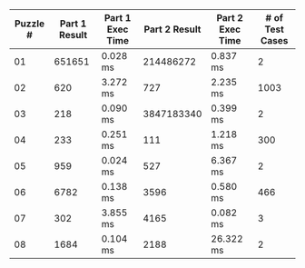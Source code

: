 <table>
<thead>
<tr><th>Puzzle #  </th><th>Part 1 Result  </th><th>Part 1 Exec Time  </th><th>Part 2 Result  </th><th>Part 2 Exec Time  </th><th># of Test Cases  </th></tr>
</thead>
<tbody>
<tr><td>01        </td><td>651651         </td><td>0.028 ms          </td><td>214486272      </td><td>0.837 ms          </td><td>2                </td></tr>
<tr><td>02        </td><td>620            </td><td>3.272 ms          </td><td>727            </td><td>2.235 ms          </td><td>1003             </td></tr>
<tr><td>03        </td><td>218            </td><td>0.090 ms          </td><td>3847183340     </td><td>0.399 ms          </td><td>2                </td></tr>
<tr><td>04        </td><td>233            </td><td>0.251 ms          </td><td>111            </td><td>1.218 ms          </td><td>300              </td></tr>
<tr><td>05        </td><td>959            </td><td>0.024 ms          </td><td>527            </td><td>6.367 ms          </td><td>2                </td></tr>
<tr><td>06        </td><td>6782           </td><td>0.138 ms          </td><td>3596           </td><td>0.580 ms          </td><td>466              </td></tr>
<tr><td>07        </td><td>302            </td><td>3.855 ms          </td><td>4165           </td><td>0.082 ms          </td><td>3                </td></tr>
<tr><td>08        </td><td>1684           </td><td>0.104 ms          </td><td>2188           </td><td>26.322 ms         </td><td>2                </td></tr>
</tbody>
</table>